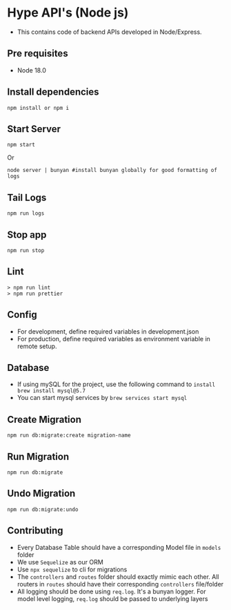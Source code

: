 # Hype API's (Node js)

- This contains code of backend APIs developed in Node/Express.

## Pre requisites

- Node 18.0

## Install dependencies

```
npm install or npm i
```

## Start Server

```
npm start
```

Or

```
node server | bunyan #install bunyan globally for good formatting of logs
```

## Tail Logs

```
npm run logs
```

## Stop app

```
npm run stop
```

## Lint

```
> npm run lint
> npm run prettier
```

## Config

- For development, define required variables in development.json
- For production, define required variables as environment variable in remote setup.

## Database

- If using mySQL for the project, use the following command to `install brew install mysql@5.7`
- You can start mysql services by `brew services start mysql`

## Create Migration

```
npm run db:migrate:create migration-name
```

## Run Migration

```
npm run db:migrate
```

## Undo Migration

```
npm run db:migrate:undo
```

## Contributing

- Every Database Table should have a corresponding Model file in `models` folder
- We use `Sequelize` as our ORM
- Use `npx sequelize` to cli for migrations
- The `controllers` and `routes` folder should exactly mimic each other. All routers in `routes` should have their corresponding `controllers` file/folder
- All logging should be done using `req.log`. It's a bunyan logger. For model level logging, `req.log` should be passed to underlying layers

